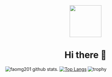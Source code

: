 
<div id="header" align="center">
  <img src="https://media.giphy.com/media/M9gbBd9nbDrOTu1Mqx/giphy.gif" width="100"/>
  <br>
  <h1>Hi there 👋</h1>
</div>


![faomg201 github stats](https://github-readme-stats.vercel.app/api?username=faomg201&show_icons=true&theme=vue-dark).
[![Top Langs](https://github-readme-stats.vercel.app/api/top-langs/?username=faomg201&theme=vue-dark)](https://github.com/faomg201)
![trophy](https://github-profile-trophy.vercel.app/?username=faomg201&theme=onedark)
<!--
**faomg201/faomg201** is a ✨ _special_ ✨ repository because its `README.md` (this file) appears on your GitHub profile.

Here are some ideas to get you started:

- 🔭 I’m currently working on ...
- 🌱 I’m currently learning ...
- 👯 I’m looking to collaborate on ...
- 🤔 I’m looking for help with ...
- 💬 Ask me about ...
- 📫 How to reach me: ...
- 😄 Pronouns: ...
- ⚡ Fun fact: ...
-->
